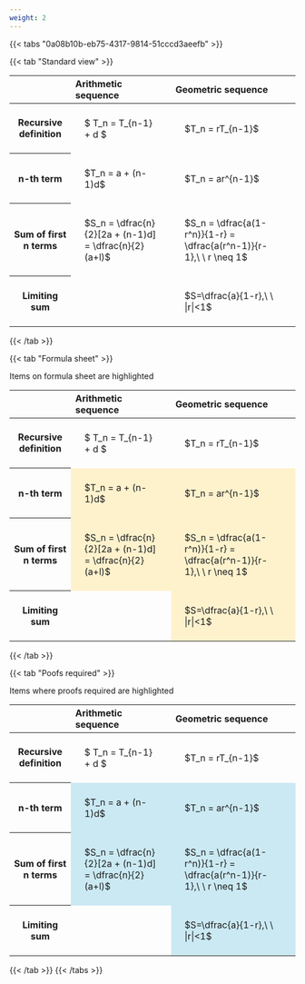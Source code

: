 ```yaml
---
weight: 2
---
```


{{< tabs "0a08b10b-eb75-4317-9814-51cccd3aeefb" >}}

{{< tab "Standard view" >}}

<style type="text/css">
#T_b5d77 th.col_heading {
  text-align: left;
  font-size: 1em;
}
#T_b5d77 td {
  text-align: left;
  font-size: 1em;
  padding: 1.5em;
}
</style>
<table id="T_b5d77">
  <thead>
    <tr>
      <th class="blank level0" >&nbsp;</th>
      <th id="T_b5d77_level0_col0" class="col_heading level0 col0" >Arithmetic sequence</th>
      <th id="T_b5d77_level0_col1" class="col_heading level0 col1" >Geometric sequence</th>
    </tr>
  </thead>
  <tbody>
    <tr>
      <th id="T_b5d77_level0_row0" class="row_heading level0 row0" >Recursive definition</th>
      <td id="T_b5d77_row0_col0" class="data row0 col0" >$ T_n = T_{n-1} + d $</td>
      <td id="T_b5d77_row0_col1" class="data row0 col1" >$T_n = rT_{n-1}$</td>
    </tr>
    <tr>
      <th id="T_b5d77_level0_row1" class="row_heading level0 row1" >n-th term</th>
      <td id="T_b5d77_row1_col0" class="data row1 col0" >$T_n = a + (n-1)d$</td>
      <td id="T_b5d77_row1_col1" class="data row1 col1" >$T_n = ar^{n-1}$</td>
    </tr>
    <tr>
      <th id="T_b5d77_level0_row2" class="row_heading level0 row2" >Sum of first n terms</th>
      <td id="T_b5d77_row2_col0" class="data row2 col0" >$S_n = \dfrac{n}{2}[2a + (n-1)d] = \dfrac{n}{2}(a+l)$</td>
      <td id="T_b5d77_row2_col1" class="data row2 col1" >$S_n = \dfrac{a(1-r^n)}{1-r} = \dfrac{a(r^n-1)}{r-1},\ \  r \neq 1$</td>
    </tr>
    <tr>
      <th id="T_b5d77_level0_row3" class="row_heading level0 row3" >Limiting sum</th>
      <td id="T_b5d77_row3_col0" class="data row3 col0" ></td>
      <td id="T_b5d77_row3_col1" class="data row3 col1" >$S=\dfrac{a}{1-r},\ \ |r|<1$</td>
    </tr>
  </tbody>
</table>
{{< /tab >}}

{{< tab "Formula sheet" >}}

Items on formula sheet are highlighted 
<br>
<style type="text/css">
#T_811aa th.col_heading {
  text-align: left;
  font-size: 1em;
}
#T_811aa td {
  text-align: left;
  font-size: 1em;
  padding: 1.5em;
}
#T_811aa_row0_col0, #T_811aa_row0_col1, #T_811aa_row3_col0 {
  background-color: rgba(0,0,0,0);
}
#T_811aa_row1_col0, #T_811aa_row1_col1, #T_811aa_row2_col0, #T_811aa_row2_col1, #T_811aa_row3_col1 {
  background-color: rgba(255,194,10, 0.2);
}
</style>
<table id="T_811aa">
  <thead>
    <tr>
      <th class="blank level0" >&nbsp;</th>
      <th id="T_811aa_level0_col0" class="col_heading level0 col0" >Arithmetic sequence</th>
      <th id="T_811aa_level0_col1" class="col_heading level0 col1" >Geometric sequence</th>
    </tr>
  </thead>
  <tbody>
    <tr>
      <th id="T_811aa_level0_row0" class="row_heading level0 row0" >Recursive definition</th>
      <td id="T_811aa_row0_col0" class="data row0 col0" >$ T_n = T_{n-1} + d $</td>
      <td id="T_811aa_row0_col1" class="data row0 col1" >$T_n = rT_{n-1}$</td>
    </tr>
    <tr>
      <th id="T_811aa_level0_row1" class="row_heading level0 row1" >n-th term</th>
      <td id="T_811aa_row1_col0" class="data row1 col0" >$T_n = a + (n-1)d$</td>
      <td id="T_811aa_row1_col1" class="data row1 col1" >$T_n = ar^{n-1}$</td>
    </tr>
    <tr>
      <th id="T_811aa_level0_row2" class="row_heading level0 row2" >Sum of first n terms</th>
      <td id="T_811aa_row2_col0" class="data row2 col0" >$S_n = \dfrac{n}{2}[2a + (n-1)d] = \dfrac{n}{2}(a+l)$</td>
      <td id="T_811aa_row2_col1" class="data row2 col1" >$S_n = \dfrac{a(1-r^n)}{1-r} = \dfrac{a(r^n-1)}{r-1},\ \  r \neq 1$</td>
    </tr>
    <tr>
      <th id="T_811aa_level0_row3" class="row_heading level0 row3" >Limiting sum</th>
      <td id="T_811aa_row3_col0" class="data row3 col0" ></td>
      <td id="T_811aa_row3_col1" class="data row3 col1" >$S=\dfrac{a}{1-r},\ \ |r|<1$</td>
    </tr>
  </tbody>
</table>
{{< /tab >}}

{{< tab "Poofs required" >}}

Items where proofs required are highlighted 
<br>
<style type="text/css">
#T_23ef4 th.col_heading {
  text-align: left;
  font-size: 1em;
}
#T_23ef4 td {
  text-align: left;
  font-size: 1em;
  padding: 1.5em;
}
#T_23ef4_row0_col0, #T_23ef4_row0_col1, #T_23ef4_row3_col0 {
  background-color: rgba(0,0,0,0);
}
#T_23ef4_row1_col0, #T_23ef4_row1_col1, #T_23ef4_row2_col0, #T_23ef4_row2_col1, #T_23ef4_row3_col1 {
  background-color: rgba(0,150,200, 0.2);
}
</style>
<table id="T_23ef4">
  <thead>
    <tr>
      <th class="blank level0" >&nbsp;</th>
      <th id="T_23ef4_level0_col0" class="col_heading level0 col0" >Arithmetic sequence</th>
      <th id="T_23ef4_level0_col1" class="col_heading level0 col1" >Geometric sequence</th>
    </tr>
  </thead>
  <tbody>
    <tr>
      <th id="T_23ef4_level0_row0" class="row_heading level0 row0" >Recursive definition</th>
      <td id="T_23ef4_row0_col0" class="data row0 col0" >$ T_n = T_{n-1} + d $</td>
      <td id="T_23ef4_row0_col1" class="data row0 col1" >$T_n = rT_{n-1}$</td>
    </tr>
    <tr>
      <th id="T_23ef4_level0_row1" class="row_heading level0 row1" >n-th term</th>
      <td id="T_23ef4_row1_col0" class="data row1 col0" >$T_n = a + (n-1)d$</td>
      <td id="T_23ef4_row1_col1" class="data row1 col1" >$T_n = ar^{n-1}$</td>
    </tr>
    <tr>
      <th id="T_23ef4_level0_row2" class="row_heading level0 row2" >Sum of first n terms</th>
      <td id="T_23ef4_row2_col0" class="data row2 col0" >$S_n = \dfrac{n}{2}[2a + (n-1)d] = \dfrac{n}{2}(a+l)$</td>
      <td id="T_23ef4_row2_col1" class="data row2 col1" >$S_n = \dfrac{a(1-r^n)}{1-r} = \dfrac{a(r^n-1)}{r-1},\ \  r \neq 1$</td>
    </tr>
    <tr>
      <th id="T_23ef4_level0_row3" class="row_heading level0 row3" >Limiting sum</th>
      <td id="T_23ef4_row3_col0" class="data row3 col0" ></td>
      <td id="T_23ef4_row3_col1" class="data row3 col1" >$S=\dfrac{a}{1-r},\ \ |r|<1$</td>
    </tr>
  </tbody>
</table>
{{< /tab >}}
{{< /tabs >}}